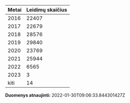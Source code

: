 | Metai | Leidimų skaičius |
|-------| ---------------- |
| 2016 | 22407 |
| 2017 | 22679 |
| 2018 | 28576 |
| 2019 | 29840 |
| 2020 | 23769 |
| 2021 | 25944 |
| 2022 | 6565 |
| 2023 | 3 |
| kiti | 14 |

**Duomenys atnaujinti:** 2022-01-30T09:06:33.844301427Z